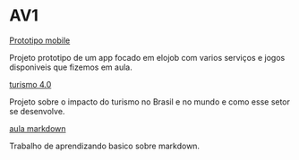 # AV1

[Prototipo mobile](https://www.canva.com/design/DAF_HwcEQTY/iqvmdZIIAGs672TQqPIIMw/edit?utm_content=DAF_HwcEQTY&utm_campaign=designshare&utm_medium=link2&utm_source=sharebutton)

Projeto prototipo de um app focado em elojob com varios serviços e jogos disponiveis que fizemos em aula.

[turismo 4.0](https://www.canva.com/design/DAF9XMO1rWg/3omn9fL6JwBS77xrYY_OOA/view?utm_content=DAF9XMO1rWg&utm_campaign=designshare&utm_medium=link&utm_source=editor)

Projeto sobre o impacto do turismo no Brasil e no mundo e como esse setor se desenvolve.

[aula markdown](https://github.com/gabrielpza/aulaMarkdown)

Trabalho de aprendizando basico sobre markdown. 
